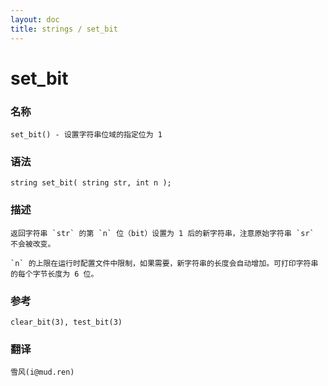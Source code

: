 ```yaml
---
layout: doc
title: strings / set_bit
---
```

# set_bit

### 名称

    set_bit() - 设置字符串位域的指定位为 1

### 语法

    string set_bit( string str, int n );

### 描述

    返回字符串 `str` 的第 `n` 位（bit）设置为 1 后的新字符串，注意原始字符串 `sr` 不会被改变。

    `n` 的上限在运行时配置文件中限制，如果需要，新字符串的长度会自动增加。可打印字符串的每个字节长度为 6 位。

### 参考

    clear_bit(3), test_bit(3)

### 翻译

    雪风(i@mud.ren)
